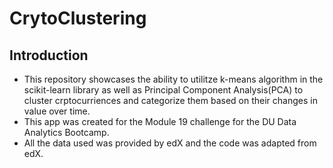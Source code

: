 # CrytoClustering

<h2> Introduction </h2>

* This repository showcases the ability to utilitze k-means algorithm in the scikit-learn library as well as Principal Component Analysis(PCA) to cluster crptocurriences and categorize them based on their changes in value over time.
* This app was created for the Module 19 challenge for the DU Data Analytics Bootcamp.
* All the data used was provided by edX and the code was adapted from edX. 
